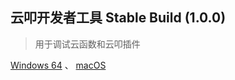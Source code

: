 ## 云叩开发者工具 Stable Build (1.0.0)
> 用于调试云函数和云叩插件

[Windows 64](https://cloudcode-devtool-release.oss-cn-hangzhou.aliyuncs.com/cloudcode-devtool-latest.exe) 、 [macOS](https://cloudcode-devtool-release.oss-cn-hangzhou.aliyuncs.com/cloudcode-devtool-latest.dmg)

